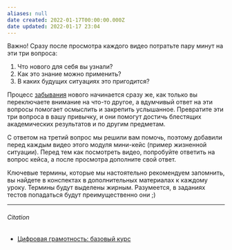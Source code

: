 ```yaml
---
aliases: null
date created: 2022-01-17T00:00:00.000Z
date updated: 2022-01-17 23:04
---
```


Важно! Сразу после просмотра каждого видео потратьте пару минут на эти три вопроса:

1. Что нового для себя вы узнали?
2. Как это знание можно применить?
3. В каких будущих ситуациях это пригодится?

Процесс [забывания](https://ru.wikipedia.org/wiki/%D0%9A%D1%80%D0%B8%D0%B2%D0%B0%D1%8F_%D0%B7%D0%B0%D0%B1%D1%8B%D0%B2%D0%B0%D0%BD%D0%B8%D1%8F) нового начинается сразу же, как только вы переключаете внимание на что-то другое, а вдумчивый ответ на эти вопросы помогает осмыслить и закрепить услышанное. Превратите эти три вопроса в вашу привычку, и они помогут достичь блестящих академических результатов и по другим предметам.

С ответом на третий вопрос мы решили вам помочь, поэтому добавили перед каждым видео этого модуля мини-кейс (пример жизненной ситуации). Перед тем как посмотреть видео, попробуйте ответить на вопрос кейса, а после просмотра дополните свой ответ.

Ключевые термины, которые мы настоятельно рекомендуем запомнить, вы найдете в конспектах в дополнительных материалах к каждому уроку. Термины будут выделены жирным. Разумеется, в заданиях тестов попадаться будут преимущественно они ;)

---

###### Citation

- [Цифровая грамотность: базовый курс](https://courses.openedu.ru/courses/course-v1:hse+DIGLIT_1+fall_2020/courseware/c164bfc08efe4fe8adbbdaf844a6c27b/dc53557547224a34bae0c437ae895848/1?activate_block_id=block-v1%3Ahse%2BDIGLIT_1%2Bfall_2020%2Btype%40vertical%2Bblock%40e0fa28710db84af9882b44e564959e66)
